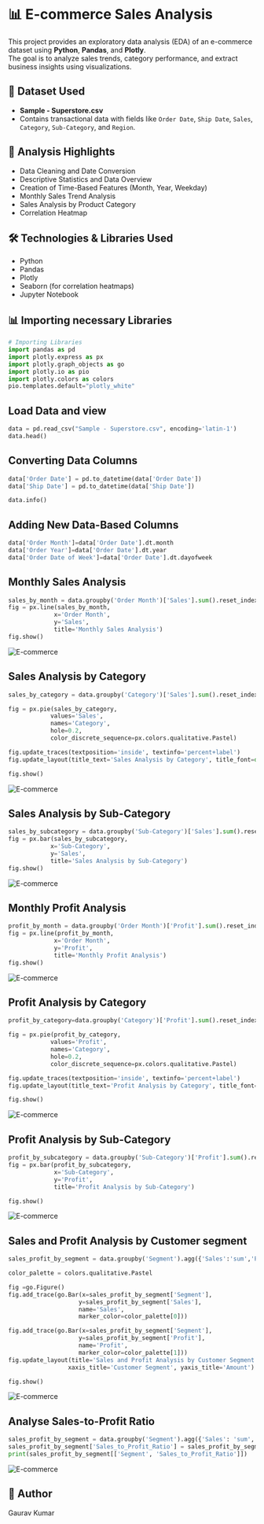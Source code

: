 # 📊 E-commerce Sales Analysis

This project provides an exploratory data analysis (EDA) of an e-commerce dataset using **Python**, **Pandas**, and **Plotly**.  
The goal is to analyze sales trends, category performance, and extract business insights using visualizations.

## 📁 Dataset Used
- **Sample - Superstore.csv**
- Contains transactional data with fields like `Order Date`, `Ship Date`, `Sales`, `Category`, `Sub-Category`, and `Region`.

## 📝 Analysis Highlights
- Data Cleaning and Date Conversion  
- Descriptive Statistics and Data Overview  
- Creation of Time-Based Features (Month, Year, Weekday)  
- Monthly Sales Trend Analysis  
- Sales Analysis by Product Category  
- Correlation Heatmap  

## 🛠️ Technologies & Libraries Used
- Python 
- Pandas  
- Plotly  
- Seaborn (for correlation heatmaps)  
- Jupyter Notebook  

## 📊 Importing necessary Libraries

```python
# Importing Libraries
import pandas as pd
import plotly.express as px
import plotly.graph_objects as go
import plotly.io as pio
import plotly.colors as colors
pio.templates.default="plotly_white"
```

## Load Data and view
```python
data = pd.read_csv("Sample - Superstore.csv", encoding='latin-1')
data.head()
```

## Converting Data Columns
```python
data['Order Date'] = pd.to_datetime(data['Order Date'])
data['Ship Date'] = pd.to_datetime(data['Ship Date'])

data.info()
```

## Adding New Data-Based Columns
```python
data['Order Month']=data['Order Date'].dt.month
data['Order Year']=data['Order Date'].dt.year
data['Order Date of Week']=data['Order Date'].dt.dayofweek
```

## Monthly Sales Analysis

```python
sales_by_month = data.groupby('Order Month')['Sales'].sum().reset_index()
fig = px.line(sales_by_month,
             x='Order Month',
             y='Sales',
             title='Monthly Sales Analysis')
fig.show()
```
![E-commerce](https://github.com/varuag09/E-commerce_sales_analysis/blob/main/Monthly_sales_analysis.png)

## Sales Analysis by Category
```python
sales_by_category = data.groupby('Category')['Sales'].sum().reset_index()

fig = px.pie(sales_by_category,
            values='Sales',
            names='Category',
            hole=0.2,
            color_discrete_sequence=px.colors.qualitative.Pastel)

fig.update_traces(textposition='inside', textinfo='percent+label')
fig.update_layout(title_text='Sales Analysis by Category', title_font=dict(size=24))

fig.show()
```
![E-commerce](https://github.com/varuag09/E-commerce_sales_analysis/blob/main/Sales_analysis_category.png)

## Sales Analysis by Sub-Category
```python
sales_by_subcategory = data.groupby('Sub-Category')['Sales'].sum().reset_index()
fig = px.bar(sales_by_subcategory,
            x='Sub-Category',
            y='Sales',
            title='Sales Analysis by Sub-Category')
fig.show()
```
![E-commerce](https://github.com/varuag09/E-commerce_sales_analysis/blob/main/Sales_analysis_Sub_category.png)
## Monthly Profit Analysis
```python
profit_by_month = data.groupby('Order Month')['Profit'].sum().reset_index()
fig = px.line(profit_by_month,
             x='Order Month',
             y='Profit',
             title='Monthly Profit Analysis')
fig.show()
```
![E-commerce](https://github.com/varuag09/E-commerce_sales_analysis/blob/main/Monthly_profit_analysis.png)

## Profit Analysis by Category
```python
profit_by_category=data.groupby('Category')['Profit'].sum().reset_index()

fig = px.pie(profit_by_category,
            values='Profit',
            names='Category',
            hole=0.2,
            color_discrete_sequence=px.colors.qualitative.Pastel)

fig.update_traces(textposition='inside', textinfo='percent+label')
fig.update_layout(title_text='Profit Analysis by Category', title_font=dict(size=24))

fig.show()
```
![E-commerce](https://github.com/varuag09/E-commerce_sales_analysis/blob/main/Profit_Analysis_by_category.png)
## Profit Analysis by Sub-Category
```python
profit_by_subcategory = data.groupby('Sub-Category')['Profit'].sum().reset_index()
fig = px.bar(profit_by_subcategory,
             x='Sub-Category',
             y='Profit',
             title='Profit Analysis by Sub-Category')

fig.show()
```
![E-commerce](https://github.com/varuag09/E-commerce_sales_analysis/blob/main/Profit_analysis_by_sub-category..png)
## Sales and Profit Analysis by Customer segment
```python
sales_profit_by_segment = data.groupby('Segment').agg({'Sales':'sum','Profit':'sum'}).reset_index()

color_palette = colors.qualitative.Pastel

fig =go.Figure()
fig.add_trace(go.Bar(x=sales_profit_by_segment['Segment'],
                    y=sales_profit_by_segment['Sales'],
                    name='Sales',
                    marker_color=color_palette[0]))

fig.add_trace(go.Bar(x=sales_profit_by_segment['Segment'],
                    y=sales_profit_by_segment['Profit'],
                    name='Profit',
                    marker_color=color_palette[1]))
fig.update_layout(title='Sales and Profit Analysis by Customer Segment',
                 xaxis_title='Customer Segment', yaxis_title='Amount')

fig.show()
```
![E-commerce](https://github.com/varuag09/E-commerce_sales_analysis/blob/main/Sales%20and%20profit%20by%20customer%20segment.png)
## Analyse Sales-to-Profit Ratio
```python
sales_profit_by_segment = data.groupby('Segment').agg({'Sales': 'sum', 'Profit': 'sum'}).reset_index()
sales_profit_by_segment['Sales_to_Profit_Ratio'] = sales_profit_by_segment['Sales'] / sales_profit_by_segment['Profit']
print(sales_profit_by_segment[['Segment', 'Sales_to_Profit_Ratio']])
```
![E-commerce]()


## 👤 Author
Gaurav Kumar



